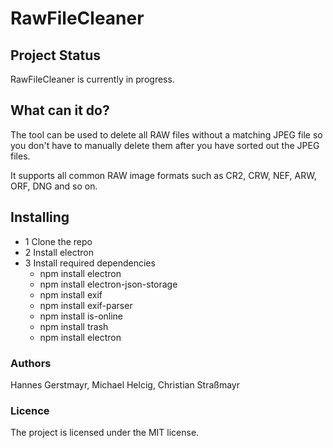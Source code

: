 # RawFileCleaner

## Project Status
RawFileCleaner is currently in progress.

## What can it do?
The tool can be used to delete all RAW files without a matching JPEG file so you don't have to manually delete them after you have sorted out the JPEG files.

It supports all common RAW image formats such as CR2, CRW, NEF, ARW, ORF, DNG and so on.

## Installing
* 1 Clone the repo
* 2 Install electron
* 3 Install required dependencies
  * npm install electron
  * npm install electron-json-storage
  * npm install exif
  * npm install exif-parser
  * npm install is-online
  * npm install trash
  * npm install electron

### Authors
Hannes Gerstmayr, Michael Helcig, Christian Straßmayr

### Licence
The project is licensed under the MIT license.
